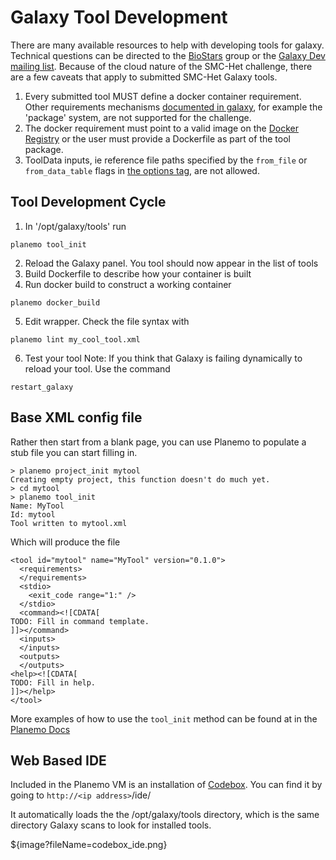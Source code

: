 
Galaxy Tool Development
=======================

There are many available resources to help with developing tools for galaxy. Technical questions can be directed to the [BioStars](https://biostar.usegalaxy.org/) group or the [Galaxy Dev mailing list](http://dev.list.galaxyproject.org/). Because of the cloud nature of the SMC-Het challenge, there are a few caveats that apply to submitted SMC-Het Galaxy tools.

1. Every submitted tool MUST define a docker container requirement. Other requirements mechanisms [documented in galaxy](https://wiki.galaxyproject.org/Admin/Tools/ToolConfigSyntax?action=show&redirect=Admin%2FTools%2FTool+Config+Syntax#A.3Crequirements.3E_tag_set), for example the 'package' system, are not supported for the challenge.
2. The docker requirement must point to a valid image on the [Docker Registry](https://registry.hub.docker.com/) or the user must provide a Dockerfile as part of the tool package.
3. ToolData inputs, ie reference file paths specified by the `from_file` or `from_data_table` flags in [the options tag](https://wiki.galaxyproject.org/Admin/Tools/ToolConfigSyntax?action=show&redirect=Admin%2FTools%2FTool+Config+Syntax#A.3Coptions.3E_tag_set), are not allowed.

Tool Development Cycle
----------------------

1. In '/opt/galaxy/tools' run
```
planemo tool_init
```
2. Reload the Galaxy panel. You tool should now appear in the list of tools
3. Build Dockerfile to describe how your container is built
4. Run docker build to construct a working container
```
planemo docker_build
```
5. Edit wrapper. Check the file syntax with
```
planemo lint my_cool_tool.xml
```
6. Test your tool
Note: If you think that Galaxy is failing dynamically to reload your tool. Use
the command
```
restart_galaxy
```

Base XML config file
--------------------
Rather then start from a blank page, you can use Planemo to populate a stub file you can start filling in.

```
> planemo project_init mytool
Creating empty project, this function doesn't do much yet.
> cd mytool
> planemo tool_init
Name: MyTool
Id: mytool
Tool written to mytool.xml
```

Which will produce the file
```
<tool id="mytool" name="MyTool" version="0.1.0">
  <requirements>
  </requirements>
  <stdio>
    <exit_code range="1:" />
  </stdio>
  <command><![CDATA[
TODO: Fill in command template.
]]></command>
  <inputs>
  </inputs>
  <outputs>
  </outputs>
<help><![CDATA[
TODO: Fill in help.
]]></help>
</tool>
```

More examples of how to use the `tool_init` method can be found at in the [Planemo Docs](http://planemo.readthedocs.org/en/latest/writing_standalone.html#the-basics)


Web Based IDE
-------------

Included in the Planemo VM is an installation of [Codebox](https://www.codebox.io/). You can find it by going to `http://<ip address>`/ide/

It automatically loads the the /opt/galaxy/tools directory, which is the same directory Galaxy scans to look for installed tools.

${image?fileName=codebox_ide.png}
